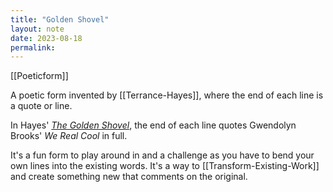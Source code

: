 ```yaml
---
title: "Golden Shovel"
layout: note
date: 2023-08-18
permalink:
---
```


 [[Poeticform]]

A poetic form invented by [[Terrance-Hayes]], where the end of each line is a quote or line.

In Hayes' *[The Golden Shovel](https://www.poetryfoundation.org/poems/55678/the-Golden-shovel)*, the end of each line quotes Gwendolyn Brooks' *We Real Cool* in full.  

It's a fun form to play around in and a challenge as you have to bend your own lines into the existing words. It's a way to [[Transform-Existing-Work]] and create something new that comments on the original. 
